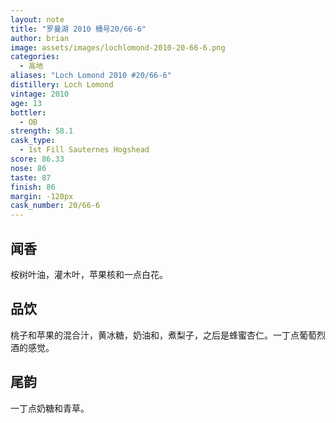 ```yaml
---
layout: note
title: "罗曼湖 2010 桶号20/66-6"
author: brian
image: assets/images/lochlomond-2010-20-66-6.png
categories:
  - 高地
aliases: "Loch Lomond 2010 #20/66-6"
distillery: Loch Lomond
vintage: 2010
age: 13
bottler:
  - OB
strength: 58.1
cask_type:
  - 1st Fill Sauternes Hogshead
score: 86.33
nose: 86
taste: 87
finish: 86
margin: -120px
cask_number: 20/66-6
---
```

## 闻香
桉树叶油，灌木叶，苹果核和一点白花。

## 品饮
桃子和苹果的混合汁，黄冰糖，奶油和，煮梨子，之后是蜂蜜杏仁。一丁点葡萄烈酒的感觉。

## 尾韵
一丁点奶糖和青草。
